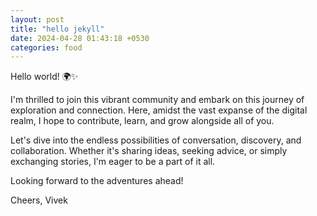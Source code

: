 ```yaml
---
layout: post
title: "hello jekyll"
date: 2024-04-28 01:43:18 +0530
categories: food
---
```


Hello world! 🌍✨

I'm thrilled to join this vibrant community and embark on this journey of exploration and connection. Here, amidst the vast expanse of the digital realm, I hope to contribute, learn, and grow alongside all of you.

Let's dive into the endless possibilities of conversation, discovery, and collaboration. Whether it's sharing ideas, seeking advice, or simply exchanging stories, I'm eager to be a part of it all.

Looking forward to the adventures ahead!

Cheers,
Vivek